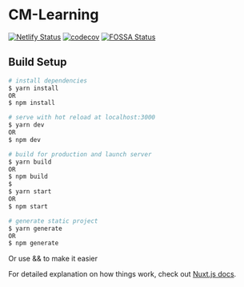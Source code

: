 # CM-Learning

[![Netlify Status](https://api.netlify.com/api/v1/badges/21f33373-31d2-4d75-b70a-aced8ab00d7f/deploy-status)](https://app.netlify.com/sites/dev-cm/deploys) [![codecov](https://codecov.io/gh/esbpcs/cm-learning/branch/master/graph/badge.svg)](https://codecov.io/gh/esbpcs/cm-learning) [![FOSSA Status](https://app.fossa.com/api/projects/git%2Bgithub.com%2Fesbpcs%2Fcm-learning.svg?type=small)](https://app.fossa.com/projects/git%2Bgithub.com%2Fesbpcs%2Fcm-learning?ref=badge_small)

## Build Setup

```bash
# install dependencies
$ yarn install
OR
$ npm install

# serve with hot reload at localhost:3000
$ yarn dev
OR
$ npm dev

# build for production and launch server
$ yarn build
OR
$ npm build
$
$ yarn start
OR
$ npm start

# generate static project
$ yarn generate
OR
$ npm generate
```

Or use && to make it easier

For detailed explanation on how things work, check out [Nuxt.js docs](https://nuxtjs.org).
